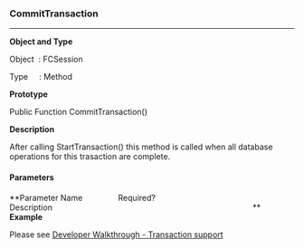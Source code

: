 ### CommitTransaction

---

**Object and Type**

Object  : FCSession

Type     : Method

**Prototype**

Public Function CommitTransaction()

**Description**

After calling StartTransaction() this method is called when all database operations for this trasaction are complete.

#### Parameters
**Parameter Name                Required?             Description                                                                                          **
**Example**

Please see [Developer Walkthrough - Transaction support](../../articles/walkthroughs/transaction.md)
